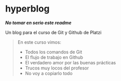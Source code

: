 # hyperblog
***No tomar en serio este readme***

Un blog para el curso de Git y Github de Platzi

> En este curso vimos:
>* Todos los comandos de Git
>* El flujo de trabajo en Github
>* El verdadero amor por las buenas prácticas
>* Trucos muy locos del profesor
>* No voy a copiarlo todo 


